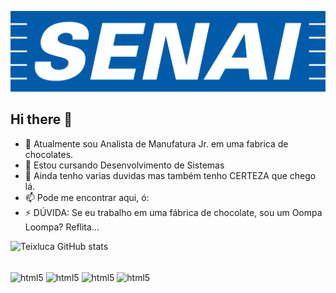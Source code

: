 ![logo](https://github.com/Teixluca/Teixluca/blob/main/senai-logo-3.png)

## Hi there 👋

- 🔭 Atualmente sou Analista de Manufatura Jr. em uma fabrica de chocolates. 
- 🌱 Estou cursando Desenvolvimento de Sistemas 
- 🤔 Ainda tenho varias duvidas mas também tenho CERTEZA que chego lá.
- 📫 Pode me encontrar aqui, ó: 
- ⚡ DÚVIDA: Se eu trabalho em uma fábrica de chocolate, sou um Oompa Loompa? Reflita...

![Teixluca GitHub stats](https://github-readme-stats.vercel.app/api?username=Teixluca&show_icons=true&theme=catppuccin_latte)
<div style ="display: inline_block"><br/>
<img align="center" alt="html5" src="https://img.shields.io/badge/Python-14354C?style=for-the-badge&logo=python&logoColor=white"/> 
<img align="center" alt="html5" src="https://img.shields.io/badge/C-00599C?style=for-the-badge&logo=c&logoColor=white"> 
<img align="center" alt="html5" src="https://img.shields.io/badge/MySQL-00000F?style=for-the-badge&logo=mysql&logoColor=white" />
<img align="center" alt="html5" src="https://img.shields.io/badge/SAP-0FAAFF?style=for-the-badge&logo=sap&logoColor=white" />
</div>
